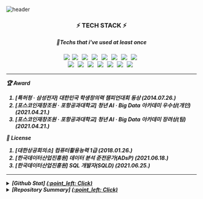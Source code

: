 ![header](https://capsule-render.vercel.app/api?type=wave&color=auto&height=300&section=header&text=😄&fontSize=90)

<h3 align="center"><b>⚡ TECH STACK ⚡</b></h3>
<h5 align="center"><b>🤔Techs that i've used at least once</b><h5>  
<p align="center">  
<img src="https://img.shields.io/badge/Python-3766AB?style=flat-square&logo=Python&logoColor=white"/></a>&nbsp 
<img src="https://img.shields.io/badge/c-A8B9CC?style=flat-square&logo=C&logoColor=white"/></a> &nbsp 
<img src="https://img.shields.io/badge/c++-00599C?style=flat-square&logo=C%2B%2B&logoColor=white"/></a> &nbsp 
<img src="https://img.shields.io/badge/Java-007396?style=flat-square&logo=Java&logoColor=white"/></a> &nbsp
<img src="https://img.shields.io/badge/HTML5-E34F26?style=flat-square&logo=HTML5&logoColor=white"/></a> &nbsp
<img src="https://img.shields.io/badge/CSS3-1572B6?style=flat-square&logo=CSS3&logoColor=white"/></a> &nbsp
<img src="https://img.shields.io/badge/JavaScript-F7DF1E?style=flat-square&logo=JavaScript&logoColor=white"/></a> &nbsp
<img src="https://img.shields.io/badge/RStudio-75AADB?style=flat-square&logo=R&logoColor=white"/></a> &nbsp
</br>
<img src="https://img.shields.io/badge/NumPy-013243?style=flat-square&logo=NumPy&logoColor=white"/></a> &nbsp
<img src="https://img.shields.io/badge/pandas-150458?style=flat-square&logo=pandas&logoColor=white"/></a> &nbsp
<img src="https://img.shields.io/badge/scikit-learn-F7931E?style=flat-square&logo=scikit-learn&logoColor=white"/></a> &nbsp
<img src="https://img.shields.io/badge/Keras-D00000?style=flat-square&logo=Keras&logoColor=white"/></a> &nbsp 
<img src="https://img.shields.io/badge/PyTorch-EE4C2C?style=flat-square&logo=PyTorch&logoColor=white"/></a> &nbsp
<img src="https://img.shields.io/badge/OpenCV-5C3EE8?style=flat-square&logo=OpenCV&logoColor=white"/></a> &nbsp 
<img src="https://img.shields.io/badge/MySQL-4479A1?style=flat-square&logo=MySQL&logoColor=white"/></a> &nbsp </p>

---
:trophy: Award    
1. [특허청 · 삼성전자] 대한민국 학생창의력 챔피언대회 **동상** (2014.07.26.)  
2. [포스코인재창조원 · 포항공과대학교] 청년 AI · Big Data 아카데미 **우수상(개인)** (2021.04.21.)  
3. [포스코인재창조원 · 포항공과대학교] 청년 AI · Big Data 아카데미 **장려상(팀)** (2021.04.21.)  

:page_with_curl: License    
1. [대한상공회의소] 컴퓨터활용능력 1급 (2018.01.26.)  
2. [한국데이터산업진흥원] 데이터 분석 준전문가(ADsP) (2021.06.18.)  
3. [한국데이터산업진흥원] SQL 개발자(SQLD) (2021.06.25.)  
---
<details markdown="1">
<summary> [Github Stat] <U>(:point_left: Click)</U> </summary>

 [![DongHyeon KIM's github stats](https://github-readme-stats.vercel.app/api?username=colin9597)](https://github.com/anuraghazra/github-readme-stats)
</details>

<details markdown="1">
<summary> [Repository Summary] <U>(:point_left: Click)</U> </summary>

<div><h4> :office:POSCO 청년 AI · Big Data 아카데미 </h4>
1. Analysis_Of_Fine_Dust_Factor : <A href="https://github.com/colin9597/Analysis_Of_Fine_Dust_Factors">[repo]</A><br/>  
2. Analysis_Of_Scale_Defective_Rate_Factor : <A href="https://github.com/colin9597/Analysis_Of_Scale_Defective_Rate_Factor">[repo]</A><br/>
3. Analysis_Of_Credit_Card_Company_Data : <A href="https://github.com/colin9597/Analysis_Of_Credit_Card_Company_Data">[repo]</A><br/> 
4. Autonomous_Driving_And_Platooning : <A href="https://github.com/colin9597/Autonomous_Driving_And_Platooning">[repo]</A><br/></div>  
<div><h4> :fire:Contest </h4>
1. [KDX] Visualization_Consumption_Trends_After_COVID-19 : <A href="https://github.com/colin9597/Visualization_Consumption_Trends_After_COVID-19">[repo]</A><br/>  
2. [DACON] NLP-based_Climate_Technology_Classification  : [repo]</A><br/></div>

<div><h4> :pencil2:Study </h4>
1. [Coding_Test] 이것이 취업을 위한 코딩테스트이다 with 파이썬 : <A href="https://github.com/colin9597/Coding_Test">[repo]</A><br/>
2. [Algorithm_Study] : <A href="https://github.com/colin9597/Algorithm_Study">[repo]</A><br/>  
3. [NLP_Study] 딥러닝을 이용한 자연어 처리 입문  : <A href="https://github.com/colin9597/NLP_Study">[repo]</A><br/>
4. [DeepLearning_study] PyTorch로 시작하는 딥러닝 입문 : <A href="https://github.com/colin9597/DeepLearning_Study">[repo]</A><br/></div>

<div><h4> :school:Class </h4>
1. [C++] Cpp_Programming : <A href="https://github.com/colin9597/Cpp_Programming">[repo]</A><br/>  
2. [MATLAB] Mathematical_Algorithm : <A href="https://github.com/colin9597/Mathematical_Algorithm">[repo]</A><br/>
3. [R] Statistical_Programming_Language : <A href="https://github.com/colin9597/Statistical_Programming_Language">[repo]</A><br/>
4. [JAVA] Platform-based_Programming : <A href="https://github.com/colin9597/Platform-based_Programming">[repo]</A><br/></div>
5. [JavaScript] Web_Programming : <A href="https://github.com/colin9597/Web_Programming">[repo]</A><br/></div>
6. [Python] Data_Structure : <A href="https://github.com/colin9597/Data_Structure">[repo]</A><br/></div>

</details>
<!--
**colin9597/colin9597** is a ✨ _special_ ✨ repository because its `README.md` (this file) appears on your GitHub profile.

Here are some ideas to get you started:

- 🔭 I’m currently working on ...
- 🌱 I’m currently learning ...
- 👯 I’m looking to collaborate on ...
- 🤔 I’m looking for help with ...
- 💬 Ask me about ...
- 📫 How to reach me: ...
- 😄 Pronouns: ...
- ⚡ Fun fact: ...
-->
